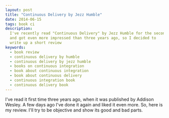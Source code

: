 ```yaml
---
layout: post
title: "Continuous Delivery by Jezz Humble"
date: 2014-06-15
tags: book ci
description:
  I've recently read "Continuous Delivery" by Jezz Humble for the second time,
  and got even more impressed than three years ago, so I decided to
  write up a short review
keywords:
  - book review
  - continuous delivery by humble
  - continuous delivery by jezz humble
  - books on continuous integration
  - book about continuous integration
  - book about continuous delivery
  - continuous integration book
  - continuous delivery book
---
```


I've read it first time three years ago, when it was published by
Addison Wesley. A few days ago I've done it again and liked it even more.
So, here is my review. I'll try to be objective and show its good
and bad parts.

